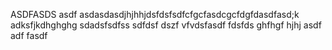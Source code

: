 ASDFASDS
asdf asdasdasdjhjhhjdsfdsfsdfcfgcfasdcgcfdgfdasdfasd;k adksfjkdhghghg
sdadsfsdfss
sdfdsf
dszf
vfvdsfasdf
fdsfds
ghfhgf
hjhj
asdf
adf
fasdf
